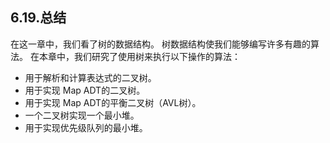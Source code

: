 
## 6.19.总结

在这一章中，我们看了树的数据结构。 树数据结构使我们能够编写许多有趣的算法。 在本章中，我们研究了使用树来执行以下操作的算法：

* 用于解析和计算表达式的二叉树。
* 用于实现 Map ADT的二叉树。
* 用于实现 Map ADT的平衡二叉树（AVL树）。
* 一个二叉树实现一个最小堆。
* 用于实现优先级队列的最小堆。
